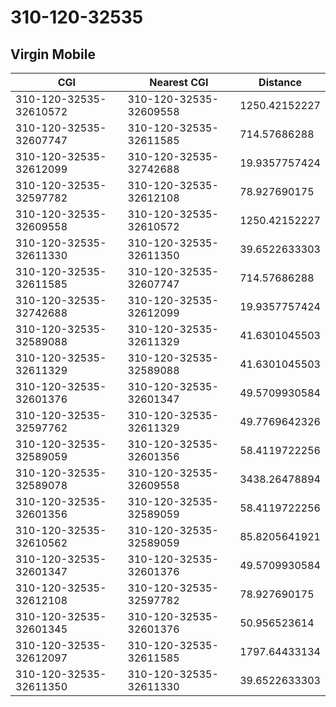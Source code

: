 # 310-120-32535
## Virgin Mobile


| CGI | Nearest CGI | Distance |
|-----|-------------|----------|
| 310-120-32535-32610572 | 310-120-32535-32609558 | 1250.42152227 |
| 310-120-32535-32607747 | 310-120-32535-32611585 | 714.57686288 |
| 310-120-32535-32612099 | 310-120-32535-32742688 | 19.9357757424 |
| 310-120-32535-32597782 | 310-120-32535-32612108 | 78.927690175 |
| 310-120-32535-32609558 | 310-120-32535-32610572 | 1250.42152227 |
| 310-120-32535-32611330 | 310-120-32535-32611350 | 39.6522633303 |
| 310-120-32535-32611585 | 310-120-32535-32607747 | 714.57686288 |
| 310-120-32535-32742688 | 310-120-32535-32612099 | 19.9357757424 |
| 310-120-32535-32589088 | 310-120-32535-32611329 | 41.6301045503 |
| 310-120-32535-32611329 | 310-120-32535-32589088 | 41.6301045503 |
| 310-120-32535-32601376 | 310-120-32535-32601347 | 49.5709930584 |
| 310-120-32535-32597762 | 310-120-32535-32611329 | 49.7769642326 |
| 310-120-32535-32589059 | 310-120-32535-32601356 | 58.4119722256 |
| 310-120-32535-32589078 | 310-120-32535-32609558 | 3438.26478894 |
| 310-120-32535-32601356 | 310-120-32535-32589059 | 58.4119722256 |
| 310-120-32535-32610562 | 310-120-32535-32589059 | 85.8205641921 |
| 310-120-32535-32601347 | 310-120-32535-32601376 | 49.5709930584 |
| 310-120-32535-32612108 | 310-120-32535-32597782 | 78.927690175 |
| 310-120-32535-32601345 | 310-120-32535-32601376 | 50.956523614 |
| 310-120-32535-32612097 | 310-120-32535-32611585 | 1797.64433134 |
| 310-120-32535-32611350 | 310-120-32535-32611330 | 39.6522633303 |
